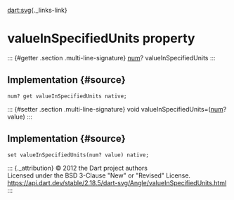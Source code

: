 [dart:svg](../../dart-svg/dart-svg-library){._links-link}

valueInSpecifiedUnits property
==============================

::: {#getter .section .multi-line-signature}
[num](../../dart-core/num-class)? valueInSpecifiedUnits
:::

Implementation {#source}
--------------

``` {.language-dart data-language="dart"}
num? get valueInSpecifiedUnits native;
```

::: {#setter .section .multi-line-signature}
void valueInSpecifiedUnits=([num](../../dart-core/num-class)? value)
:::

Implementation {#source}
--------------

``` {.language-dart data-language="dart"}
set valueInSpecifiedUnits(num? value) native;
```

::: {._attribution}
© 2012 the Dart project authors\
Licensed under the BSD 3-Clause \"New\" or \"Revised\" License.\
<https://api.dart.dev/stable/2.18.5/dart-svg/Angle/valueInSpecifiedUnits.html>
:::
